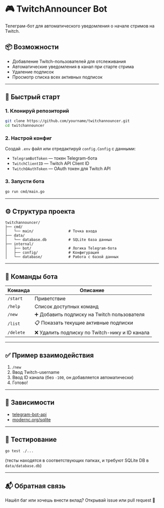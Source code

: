 # 🎮 TwitchAnnouncer Bot

Телеграм-бот для автоматического уведомления о начале стримов на Twitch.

## 📦 Возможности

- Добавление Twitch-пользователей для отслеживания
- Автоматические уведомления в канал при старте стрима
- Удаление подписок
- Просмотр списка всех активных подписок

---

## 🚀 Быстрый старт

### 1. Клонируй репозиторий

```bash
git clone https://github.com/yourname/twitchannouncer.git
cd twitchannouncer
```

### 2. Настрой конфиг

Создай `.env` файл или отредактируй `config.Config` с данными:

- `TelegramBotToken` — токен Telegram-бота
- `TwitchClientID` — Twitch API Client ID
- `TwitchOAuthToken` — OAuth токен для Twitch API

### 3. Запусти бота

```bash
go run cmd/main.go
```

---

## ⚙️ Структура проекта

```
twitchannouncer/
├── cmd/
│   └── main/                # Точка входа
├── data/
│   └── database.db          # SQLite база данных
├── internal/
│   ├── bot/                 # Логика Telegram-бота
│   ├── config/              # Конфигурация
│   └── database/            # Работа с базой данных
```

---

## 💬 Команды бота

| Команда       | Описание                                            |
|---------------|-----------------------------------------------------|
| `/start`      | Приветствие                                         |
| `/help`       | Список доступных команд                             |
| `/new`        | ➕ Добавить подписку на Twitch пользователя          |
| `/list`       | 📋 Показать текущие активные подписки               |
| `/delete`     | ❌ Удалить подписку по Twitch-нику и ID канала      |

---

## ✅ Пример взаимодействия

1. `/new`
2. Ввод Twitch-username
3. Ввод ID канала (без `-100`, он добавляется автоматически)
4. Готово!

---

## 🔐 Зависимости

- [telegram-bot-api](https://github.com/go-telegram-bot-api/telegram-bot-api)
- [modernc.org/sqlite](https://pkg.go.dev/modernc.org/sqlite)

---

## 🧪 Тестирование

```bash
go test ./...
```

(тесты находятся в соответствующих папках, и требуют SQLite DB в `data/database.db`)

---

## 📬 Обратная связь

Нашёл баг или хочешь внести вклад? Открывай issue или pull request 🙌